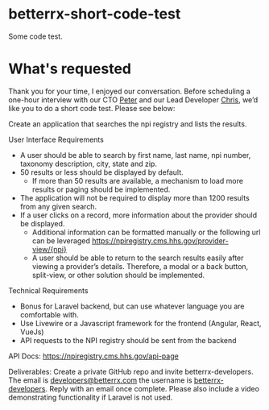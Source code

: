 # betterrx-short-code-test

Some code test.

# What's requested

Thank you for your time, I enjoyed our conversation. Before scheduling a one-hour interview with our CTO [Peter](https://www.linkedin.com/in/petergalbraith) and our Lead Developer [Chris](https://www.linkedin.com/in/chris-kitchen-899599152), we’d like you to do a short code test. Please see below:

Create an application that searches the npi registry and lists the results.

User Interface Requirements
- A user should be able to search by first name, last name, npi number, taxonomy description, city, state and zip.
- 50 results or less should be displayed by default.
   - If more than 50 results are available, a mechanism to load more results or paging should be implemented.
- The application will not be required to display more than 1200 results from any given search.
- If a user clicks on a record, more information about the provider should be displayed.
   - Additional information can be formatted manually or the following url can be leveraged https://npiregistry.cms.hhs.gov/provider-view/{npi}
   - A user should be able to return to the search results easily after viewing a provider’s details.  Therefore, a modal or a back button, split-view, or other solution should be implemented.

Technical Requirements
- Bonus for Laravel backend, but can use whatever language you are comfortable with.
- Use Livewire or a Javascript framework for the frontend (Angular, React, VueJs)
- API requests to the NPI registry should be sent from the backend

API Docs: https://npiregistry.cms.hhs.gov/api-page

Deliverables: Create a private GitHub repo and invite betterrx-developers. The email is developers@betterrx.com the username is [betterrx-developers](https://github.com/betterrx-developers). Reply with an email once complete. Please also include a video demonstrating functionality if Laravel is not used.


